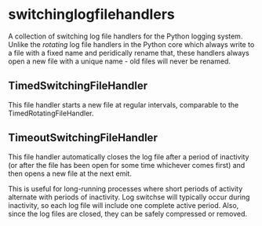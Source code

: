 switchinglogfilehandlers
========================

A collection of switching log file handlers for the Python logging system.
Unlike the *rotating* log file handlers in the Python core which always
write to a file with a fixed name and peridically rename that, these
handlers always open a new file with a unique name - old files will
never be renamed.

TimedSwitchingFileHandler
-------------------------

This file handler starts a new file at regular intervals, comparable to
the TimedRotatingFileHandler.

TimeoutSwitchingFileHandler
---------------------------

This file handler automatically closes the log file after a period of
inactivity (or after the file has been open for some time whichever
comes first) and then opens a new file at the next emit.

This is useful for long-running processes where short periods of
activity alternate with periods of inactivity. Log switchse will
typically occur during inactivity, so each log file will include one
complete active period. Also, since the log files are closed, they can
be safely compressed or removed.
